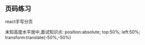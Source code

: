 ## 页码练习

react手写分页

未知高度水平居中,面试知识点:
position:absolute;
top:50%;
left:50%;
transform:translate(-50%,-50%)